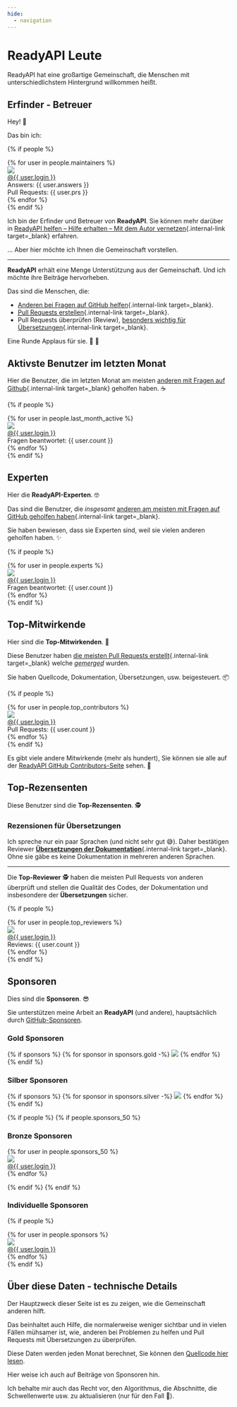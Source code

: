 ```yaml
---
hide:
  - navigation
---
```


# ReadyAPI Leute

ReadyAPI hat eine großartige Gemeinschaft, die Menschen mit unterschiedlichstem Hintergrund willkommen heißt.

## Erfinder - Betreuer

Hey! 👋

Das bin ich:

{% if people %}
<div class="user-list user-list-center">
{% for user in people.maintainers %}

<div class="user"><a href="{{ user.url }}" target="_blank"><div class="avatar-wrapper"><img src="{{ user.avatarUrl }}"/></div><div class="title">@{{ user.login }}</div></a> <div class="count">Answers: {{ user.answers }}</div><div class="count">Pull Requests: {{ user.prs }}</div></div>
{% endfor %}

</div>
{% endif %}

Ich bin der Erfinder und Betreuer von **ReadyAPI**. Sie können mehr darüber in [ReadyAPI helfen – Hilfe erhalten – Mit dem Autor vernetzen](help-readyapi.md#mit-dem-autor-vernetzen){.internal-link target=_blank} erfahren.

... Aber hier möchte ich Ihnen die Gemeinschaft vorstellen.

---

**ReadyAPI** erhält eine Menge Unterstützung aus der Gemeinschaft. Und ich möchte ihre Beiträge hervorheben.

Das sind die Menschen, die:

* [Anderen bei Fragen auf GitHub helfen](help-readyapi.md#anderen-bei-fragen-auf-github-helfen){.internal-link target=_blank}.
* [<abbr title='Pull Request – „Zieh-Anfrage“: Geänderten Quellcode senden, mit dem Vorschlag, ihn mit dem aktuellen Quellcode zu verschmelzen'>Pull Requests</abbr> erstellen](help-readyapi.md#einen-pull-request-erstellen){.internal-link target=_blank}.
* Pull Requests überprüfen (Review), [besonders wichtig für Übersetzungen](contributing.md#ubersetzungen){.internal-link target=_blank}.

Eine Runde Applaus für sie. 👏 🙇

## Aktivste Benutzer im letzten Monat

Hier die Benutzer, die im letzten Monat am meisten [anderen mit Fragen auf Github](help-readyapi.md#anderen-bei-fragen-auf-github-helfen){.internal-link target=_blank} geholfen haben. ☕

{% if people %}
<div class="user-list user-list-center">
{% for user in people.last_month_active %}

<div class="user"><a href="{{ user.url }}" target="_blank"><div class="avatar-wrapper"><img src="{{ user.avatarUrl }}"/></div><div class="title">@{{ user.login }}</div></a> <div class="count">Fragen beantwortet: {{ user.count }}</div></div>
{% endfor %}

</div>
{% endif %}

## Experten

Hier die **ReadyAPI-Experten**. 🤓

Das sind die Benutzer, die *insgesamt* [anderen am meisten mit Fragen auf GitHub geholfen haben](help-readyapi.md#anderen-bei-fragen-auf-github-helfen){.internal-link target=_blank}.

Sie haben bewiesen, dass sie Experten sind, weil sie vielen anderen geholfen haben. ✨

{% if people %}
<div class="user-list user-list-center">
{% for user in people.experts %}

<div class="user"><a href="{{ user.url }}" target="_blank"><div class="avatar-wrapper"><img src="{{ user.avatarUrl }}"/></div><div class="title">@{{ user.login }}</div></a> <div class="count">Fragen beantwortet: {{ user.count }}</div></div>
{% endfor %}

</div>
{% endif %}

## Top-Mitwirkende

Hier sind die **Top-Mitwirkenden**. 👷

Diese Benutzer haben [die meisten Pull Requests erstellt](help-readyapi.md#einen-pull-request-erstellen){.internal-link target=_blank} welche *<abbr title="Mergen – Zusammenführen: Unterschiedliche Versionen eines Quellcodes zusammenführen">gemerged</abbr>* wurden.

Sie haben Quellcode, Dokumentation, Übersetzungen, usw. beigesteuert. 📦

{% if people %}
<div class="user-list user-list-center">
{% for user in people.top_contributors %}

<div class="user"><a href="{{ user.url }}" target="_blank"><div class="avatar-wrapper"><img src="{{ user.avatarUrl }}"/></div><div class="title">@{{ user.login }}</div></a> <div class="count">Pull Requests: {{ user.count }}</div></div>
{% endfor %}

</div>
{% endif %}

Es gibt viele andere Mitwirkende (mehr als hundert), Sie können sie alle auf der <a href="https://github.com/readyapi/readyapi/graphs/contributors" class="external-link" target="_blank">ReadyAPI GitHub Contributors-Seite</a> sehen. 👷

## Top-Rezensenten

Diese Benutzer sind die **Top-Rezensenten**. 🕵️

### Rezensionen für Übersetzungen

Ich spreche nur ein paar Sprachen (und nicht sehr gut 😅). Daher bestätigen Reviewer [**Übersetzungen der Dokumentation**](contributing.md#ubersetzungen){.internal-link target=_blank}. Ohne sie gäbe es keine Dokumentation in mehreren anderen Sprachen.

---

Die **Top-Reviewer** 🕵️ haben die meisten Pull Requests von anderen überprüft und stellen die Qualität des Codes, der Dokumentation und insbesondere der **Übersetzungen** sicher.

{% if people %}
<div class="user-list user-list-center">
{% for user in people.top_reviewers %}

<div class="user"><a href="{{ user.url }}" target="_blank"><div class="avatar-wrapper"><img src="{{ user.avatarUrl }}"/></div><div class="title">@{{ user.login }}</div></a> <div class="count">Reviews: {{ user.count }}</div></div>
{% endfor %}

</div>
{% endif %}

## Sponsoren

Dies sind die **Sponsoren**. 😎

Sie unterstützen meine Arbeit an **ReadyAPI** (und andere), hauptsächlich durch <a href="https://github.com/sponsors/khulnasoft" class="external-link" target="_blank">GitHub-Sponsoren</a>.

### Gold Sponsoren

{% if sponsors %}
{% for sponsor in sponsors.gold -%}
<a href="{{ sponsor.url }}" target="_blank" title="{{ sponsor.title }}"><img src="{{ sponsor.img }}"></a>
{% endfor %}
{% endif %}

### Silber Sponsoren

{% if sponsors %}
{% for sponsor in sponsors.silver -%}
<a href="{{ sponsor.url }}" target="_blank" title="{{ sponsor.title }}"><img src="{{ sponsor.img }}"></a>
{% endfor %}
{% endif %}

{% if people %}
{% if people.sponsors_50 %}

### Bronze Sponsoren

<div class="user-list user-list-center">
{% for user in people.sponsors_50 %}

<div class="user"><a href="{{ user.url }}" target="_blank"><div class="avatar-wrapper"><img src="{{ user.avatarUrl }}"/></div><div class="title">@{{ user.login }}</div></a></div>
{% endfor %}

</div>

{% endif %}
{% endif %}

### Individuelle Sponsoren

{% if people %}
<div class="user-list user-list-center">
{% for user in people.sponsors %}

<div class="user"><a href="{{ user.url }}" target="_blank"><div class="avatar-wrapper"><img src="{{ user.avatarUrl }}"/></div><div class="title">@{{ user.login }}</div></a></div>
{% endfor %}

</div>
{% endif %}

## Über diese Daten - technische Details

Der Hauptzweck dieser Seite ist es zu zeigen, wie die Gemeinschaft anderen hilft.

Das beinhaltet auch Hilfe, die normalerweise weniger sichtbar und in vielen Fällen mühsamer ist, wie, anderen bei Problemen zu helfen und Pull Requests mit Übersetzungen zu überprüfen.

Diese Daten werden jeden Monat berechnet, Sie können den <a href="https://github.com/readyapi/readyapi/blob/master/.github/actions/people/app/main.py" class="external-link" target="_blank">Quellcode hier lesen</a>.

Hier weise ich auch auf Beiträge von Sponsoren hin.

Ich behalte mir auch das Recht vor, den Algorithmus, die Abschnitte, die Schwellenwerte usw. zu aktualisieren (nur für den Fall 🤷).
